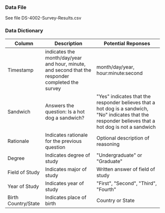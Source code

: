 
### Data File
See file DS-4002-Survey-Results.csv

### Data Dictionary
| Column| Description| Potential Reponses|                   
|-------|------------|-------------------|
| Timestamp | indicates the month/day/year and hour, minute, and second that the responder completed the survey |month/day/year, hour:minute:second|
| Sandwich | Answers the question: Is a hot dog a sandwich?| "Yes" indicates that the responder believes that a hot dog is a sandwich, "No" indicates that the responder believes that a hot dog is not a sandwich |
| Rationale | Indicates rationale for the previous question | Optional description of reasoning |
| Degree | Indicates degree of study | "Undergraduate" or "Graduate" |
| Field of Study | Indicates major of study | Written answer of field of study |
| Year of Study | Indicates year of study | "First", "Second", "Third", "Fourth" |
| Birth Country/State | Indicates place of birth | Country or State |

